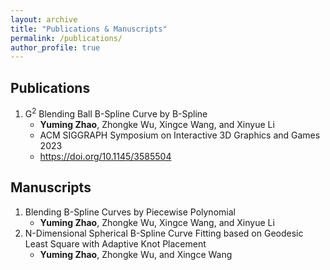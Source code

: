 ```yaml
---
layout: archive
title: "Publications & Manuscripts"
permalink: /publications/
author_profile: true
---
```


Publications
------
1. G<sup>2</sup> Blending Ball B-Spline Curve by B-Spline
    - **Yuming Zhao**, Zhongke Wu, Xingce Wang, and Xinyue Li
    - ACM SIGGRAPH Symposium on Interactive 3D Graphics and Games 2023
    - https://doi.org/10.1145/3585504
   
Manuscripts
------
1. Blending B-Spline Curves by Piecewise Polynomial
    - **Yuming Zhao**, Zhongke Wu, Xingce Wang, and Xinyue Li
2. N-Dimensional Spherical B-Spline Curve Fitting based on Geodesic Least Square with Adaptive Knot Placement
    - **Yuming Zhao**, Zhongke Wu, and Xingce Wang

